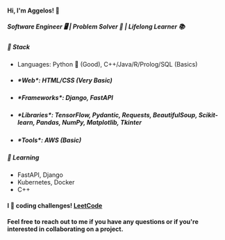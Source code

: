 <h4>Hi, I'm Aggelos! 👋</h4>

<h5>Software Engineer 🖥️ | Problem Solver 🧩 | Lifelong Learner 📚</h5>

<h5>🔧 Stack</h5>

- Languages: Python 🐍 (Good), C++/Java/R/Prolog/SQL (Basics)</h5>
* <h5>*Web*: HTML/CSS (Very Basic)</h5>
* <h5>*Frameworks*: Django, FastAPI</h5>
* <h5> *Libraries*: TensorFlow, Pydantic, Requests, BeautifulSoup, Scikit-learn, Pandas, NumPy, Matplotlib, Tkinter</h5>
* <h5>*Tools*: AWS (Basic)</h5>

<h5>🌱 Learning</h5>

- FastAPI, Django
- Kubernetes, Docker
- C++


<h4>I 💙 coding challenges! <a href="https://leetcode.com/papaggalos/">LeetCode</a></h4>

<h4>Feel free to reach out to me if you have any questions or if you're interested in collaborating on a project.</h4>
